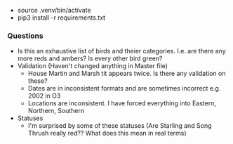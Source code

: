 - source .venv/bin/activate
- pip3 install -r requirements.txt

### Questions

- Is this an exhaustive list of birds and theier categories. I.e. are there any more reds and ambers? Is every other bird green?
- Validation (Haven't changed anything in Master file)
    - House Martin and Marsh tit appears twice. Is there any validation on these?
    - Dates are in inconsistent formats and are sometimes incorrect e.g. 2002 in O3
    - Locations are inconsistent. I have forced everything into Eastern, Northern, Southern
- Statuses
  - I'm surprised by some of these statuses (Are Starling and Song Thrush really red?? What does this mean in real terms)